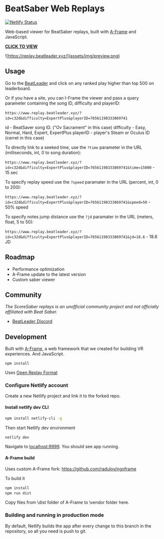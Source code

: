 # BeatSaber Web Replays

[![Netlify Status](https://api.netlify.com/api/v1/badges/08ead0d0-ade4-4f38-8af4-9b6c3c679234/deploy-status)](https://app.netlify.com/sites/musing-aryabhata-6ae6ea/deploys)

[A-Frame]: https://github.com/radulov/ngoframe
[visit]: https://replay.beatleader.xyz/

Web-based viewer for BeatSaber replays, built with [A-Frame] and JavaScript.

**[CLICK TO VIEW][visit]**

![https://replay.beatleader.xyz/](assets/img/preview.png)

## Usage

Go to the [BeatLeader](https://beatleader.xyz) and click on any ranked play higher than top 500 on leaderboard.

Or if you have a site, you can I-Frame the viewer and pass a query parameter
containing the song ID, difficulty and playerID:

`https://www.replay.beatleader.xyz/?id=c32d&difficulty=ExpertPlus&playerID=76561198333869741`

id - BeatSaver song ID. ("Ov Sacrament" in this case)
difficulty - Easy, Normal, Hard, Expert, ExpertPlus
playerID - player's Steam or Oculus ID (cerret in this case)

To directly link to a seeked time, use the `?time` parameter in the URL (milliseconds, int, 0 to song duration):

`https://www.replay.beatleader.xyz/?id=c32d&difficulty=ExpertPlus&playerID=76561198333869741&time=15000` - 15 sec

To specify replay speed use the `?speed` paramater in the URL (percent, int, 0 to 200):

`https://www.replay.beatleader.xyz/?id=c32d&difficulty=ExpertPlus&playerID=76561198333869741&speed=50` - 50% speed

To specify notes jump distance use the `?jd` paramater in the URL (meters, float, 5 to 50):

`https://www.replay.beatleader.xyz/?id=c32d&difficulty=ExpertPlus&playerID=76561198333869741&jd=18.6` - 18.6 JD

## Roadmap

- Performance optimization
- A-Frame update to the latest version
- Custom saber viewer

## Community

*The ScoreSaber replays is an unofficial community project and not officially
affiliated with Beat Saber.*

- [BeatLeader Discord](https://discord.gg/2RG5YVqtG6)

## Development

Built with [A-Frame](https://aframe.io), a web framework that we created for
building VR experiences. And JavaScript.

```
npm install
```

Uses [Open Replay Format](https://github.com/radulov/BS-Open-Replay)

### Configure Netlify account 

Create a new Netlify project and link it to the forked repo. 

#### Install netlify dev CLI

```bash
npm install netlify-cli -g
```

Then start Netlify dev environment

```bash
netlify dev
```

Navigate to [localhost:9999](http://localhost:9999). You should see app running.

#### A-Frame build

Uses custom A-Frame fork: https://github.com/radulov/ngoframe

To build it
```bash
npm install
npm run dist
```

Copy files from \dist folder of A-Frame to \vendor folder here. 

### Building and running in production mode

By default, Netlify builds the app after every change to this branch in the repository, so all you need is push to git.